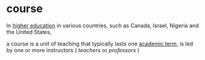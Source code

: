 # course
In [higher education](https://en.wikipedia.org/wiki/Higher_education) in various countries, such as Canada, Israel, Nigeria and the United States,

a course is a unit of teaching that typically lasts one [academic term](https://en.wikipedia.org/wiki/Academic_term), is led by one or more instructors ( _teachers_ or _professors_ )
